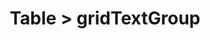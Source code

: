 ---
title: Table > gridTextGroup
redirect_to: https://ucfopen.github.io/Obojobo-Docs/releases/v3.4.0/developers/obo_nodes/grid_text_group
---